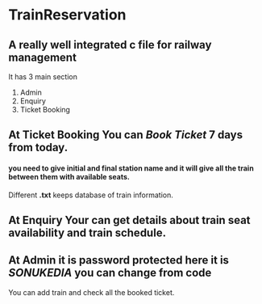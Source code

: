# TrainReservation

## A really well integrated c file for railway management

It has 3 main section 
1. Admin 
2. Enquiry
3. Ticket Booking



## At **Ticket Booking** You can *Book Ticket* 7 days from today.

#### you need to give initial and final station name and it will give all the train between them with available seats.


Different **.txt** keeps database of train information.




## At **Enquiry** Your can get details about train seat availability and train schedule.



## At **Admin** it is password protected here it is *SONUKEDIA* you can change from code

You can add train and check all the booked ticket.


